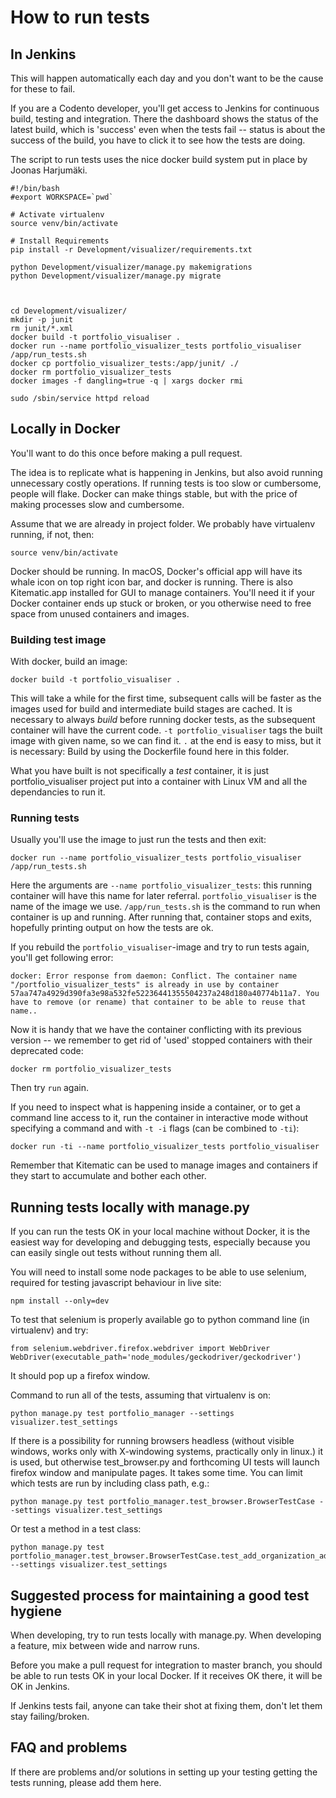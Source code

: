 # How to run tests 

## In Jenkins

This will happen automatically each day and you don't want to be the cause for these to fail. 

If you are a Codento developer, you'll get access to Jenkins for continuous build, testing and integration. 
There the dashboard shows the status of the latest build, which is 'success' even when the tests fail -- status is 
about the success of the build, you have to click it to see how the tests are doing.

The script to run tests uses the nice docker build system put in place by Joonas Harjumäki. 

    #!/bin/bash
    #export WORKSPACE=`pwd`
    
    # Activate virtualenv
    source venv/bin/activate
    
    # Install Requirements
    pip install -r Development/visualizer/requirements.txt
    
    python Development/visualizer/manage.py makemigrations
    python Development/visualizer/manage.py migrate
    
    
    
    cd Development/visualizer/
    mkdir -p junit
    rm junit/*.xml
    docker build -t portfolio_visualiser .
    docker run --name portfolio_visualizer_tests portfolio_visualiser /app/run_tests.sh
    docker cp portfolio_visualizer_tests:/app/junit/ ./
    docker rm portfolio_visualizer_tests
    docker images -f dangling=true -q | xargs docker rmi
    
    sudo /sbin/service httpd reload

## Locally in Docker

You'll want to do this once before making a pull request.

The idea is to replicate what is happening in Jenkins, but also avoid running unnecessary costly operations. 
If running tests is too slow or cumbersome, people will flake. Docker can make things stable, but with the price of making processes slow and cumbersome.  

Assume that we are already in project folder. We probably have virtualenv running, if not, then:

    source venv/bin/activate

Docker should be running. In macOS, Docker's official app will have its whale icon on top right icon bar, and docker is running. There is also Kitematic.app installed for GUI to manage containers. You'll need it if your Docker container ends up stuck or broken, or you otherwise need to free space from unused containers and images. 

### Building test image

With docker, build an image:

    docker build -t portfolio_visualiser .
    
This will take a while for the first time, subsequent calls will be faster as the images used for build and intermediate 
build stages are cached. It is necessary to always *build* before running docker tests, as the subsequent container will have the current code. `-t portfolio_visualiser` tags the built image with given name, so we can find it. `.` at the end is easy to miss, but it is necessary: Build by using the Dockerfile found here in this folder.

What you have built is not specifically a *test* container, it is just portfolio_visualiser project put into a container with Linux VM and all the dependancies to run it. 

### Running tests
 
Usually you'll use the image to just run the tests and then exit:

    docker run --name portfolio_visualizer_tests portfolio_visualiser /app/run_tests.sh

Here the arguments are `--name portfolio_visualizer_tests`: this running container will have this name for later referral. `portfolio_visualiser` is the name of the image we use. `/app/run_tests.sh` is the command to run when container is up and running. After running that, container stops and exits, hopefully printing output on how the tests are ok.

If you rebuild the `portfolio_visualiser`-image and try to run tests again, you'll get following error:

    docker: Error response from daemon: Conflict. The container name "/portfolio_visualizer_tests" is already in use by container 57aa747a4929d390fa3e98a532fe52236441355504237a248d180a40774b11a7. You have to remove (or rename) that container to be able to reuse that name..    
    
Now it is handy that we have the container conflicting with its previous version -- we remember to get rid of 'used' stopped containers with their deprecated code:

    docker rm portfolio_visualizer_tests 

Then try `run` again.

If you need to inspect what is happening inside a container, or to get a command line access to it, run the container in interactive mode without specifying a command and with `-t -i` flags (can be combined to `-ti`):

    docker run -ti --name portfolio_visualizer_tests portfolio_visualiser
    
Remember that Kitematic can be used to manage images and containers if they start to accumulate and bother each other.
 
## Running tests locally with manage.py
 
If you can run the tests OK in your local machine without Docker, it is the easiest way for developing and debugging tests, especially because you can easily single out tests without running them all.

You will need to install some node packages to be able to use selenium, required for testing javascript behaviour in live site:

    npm install --only=dev

To test that selenium is properly available go to python command line (in virtualenv) and try:
 
    from selenium.webdriver.firefox.webdriver import WebDriver
    WebDriver(executable_path='node_modules/geckodriver/geckodriver')

It should pop up a firefox window. 

Command to run all of the tests, assuming that virtualenv is on:
  
    python manage.py test portfolio_manager --settings visualizer.test_settings

If there is a possibility for running browsers headless (without visible windows, works only with X-windowing systems, practically only in linux.) it is used, but otherwise test_browser.py and forthcoming UI tests will launch firefox window and manipulate pages. It takes some time. You can limit which tests are run by including class path, e.g.:

    python manage.py test portfolio_manager.test_browser.BrowserTestCase --settings visualizer.test_settings

Or test a method in a test class:
 
    python manage.py test portfolio_manager.test_browser.BrowserTestCase.test_add_organization_add_project --settings visualizer.test_settings
    

## Suggested process for maintaining a good test hygiene

When developing, try to run tests locally with manage.py. When developing a feature, mix between wide and narrow runs.

Before you make a pull request for integration to master branch, you should be able to run tests OK in your local Docker. If it receives OK there, it will be OK in Jenkins.

If Jenkins tests fail, anyone can take their shot at fixing them, don't let them stay failing/broken. 

## FAQ and problems

If there are problems and/or solutions in setting up your testing getting the tests running, please add them here. 








